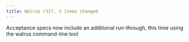 ```yaml
---
title: Walrus r127, 3 items changed
---
```


Acceptance specs now include an additional run-through, this time using the walrus command-line tool
